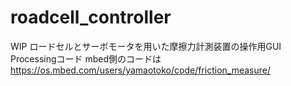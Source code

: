 # roadcell_controller
WIP
ロードセルとサーボモータを用いた摩擦力計測装置の操作用GUI Processingコード
mbed側のコードは https://os.mbed.com/users/yamaotoko/code/friction_measure/
